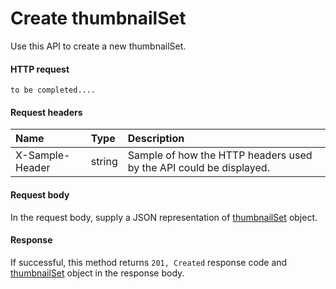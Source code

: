 # Create thumbnailSet

Use this API to create a new thumbnailSet.
#### HTTP request
<!-- { "blockType": "ignored" } -->
```http
to be completed....
```
#### Request headers
| Name       | Type | Description|
|:---------------|:--------|:----------|
| X-Sample-Header  | string  | Sample of how the HTTP headers used by the API could be displayed.|

#### Request body
In the request body, supply a JSON representation of [thumbnailSet](../resources/thumbnailset.md) object.


#### Response
If successful, this method returns `201, Created` response code and [thumbnailSet](../resources/thumbnailset.md) object in the response body.
